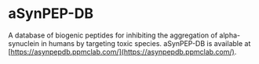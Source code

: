 # aSynPEP-DB

A database of biogenic peptides for inhibiting the aggregation of alpha-synuclein in humans by targeting toxic species. aSynPEP-DB is available at [https://asynpepdb.ppmclab.com/](https://asynpepdb.ppmclab.com/).
